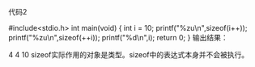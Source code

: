 代码2

#include<stdio.h>
int main(void)
{
    int i = 10;
    printf("%zu\n",sizeof(i++));
    printf("%zu\n",sizeof(++i));
    printf("%d\n",i);
    return 0;
}
输出结果：

4
4
10
sizeof实际作用的对象是类型。sizeof中的表达式本身并不会被执行。